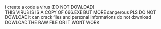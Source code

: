 i create a code a virus (DO NOT DOWLOAD)	
THIS VIRUS IS  IS A COPY OF 666.EXE BUT MORE dangerous
PLS DO NOT DOWLOAD it can crack files and personal informations
do not download
DOWLOAD THE RAW FILE OR IT WONT WORK
